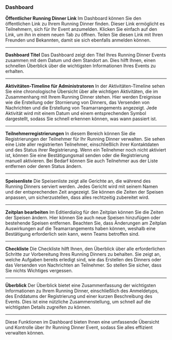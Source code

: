 ### Dashboard

**Öffentlicher Running Dinner Link**
Im Dashboard können Sie den öffentlichen Link zu Ihrem Running Dinner finden. Dieser Link ermöglicht es Teilnehmern, sich für Ihr Event anzumelden. Klicken Sie einfach auf den Link, um ihn in einem neuen Tab zu öffnen. Teilen Sie diesen Link mit Ihren Freunden und Bekannten, damit sie sich ebenfalls anmelden können.

---

**Dashboard Titel**
Das Dashboard zeigt den Titel Ihres Running Dinner Events zusammen mit dem Datum und dem Standort an. Dies hilft Ihnen, einen schnellen Überblick über die wichtigsten Informationen Ihres Events zu erhalten.

---

**Aktivitäten-Timeline für Administratoren**
In der Aktivitäten-Timeline sehen Sie eine chronologische Übersicht über alle wichtigen Aktivitäten, die im Zusammenhang mit Ihrem Running Dinner stehen. Hier werden Ereignisse wie die Erstellung oder Stornierung von Dinners, das Versenden von Nachrichten und die Erstellung von Teamarrangements angezeigt. Jede Aktivität wird mit einem Datum und einem entsprechenden Symbol dargestellt, sodass Sie schnell erkennen können, was wann passiert ist.

---

**Teilnehmerregistrierungen**
In diesem Bereich können Sie die Registrierungen der Teilnehmer für Ihr Running Dinner verwalten. Sie sehen eine Liste aller registrierten Teilnehmer, einschließlich ihrer Kontaktdaten und des Status ihrer Registrierung. Wenn ein Teilnehmer noch nicht aktiviert ist, können Sie eine Bestätigungsmail senden oder die Registrierung manuell aktivieren. Bei Bedarf können Sie auch Teilnehmer aus der Liste entfernen oder deren Status ändern.

---

**Speisenliste**
Die Speisenliste zeigt alle Gerichte an, die während des Running Dinners serviert werden. Jedes Gericht wird mit seinem Namen und der entsprechenden Zeit angezeigt. Sie können die Zeiten der Speisen anpassen, um sicherzustellen, dass alles rechtzeitig zubereitet wird.

---

**Zeitplan bearbeiten**
Im Editierdialog für den Zeitplan können Sie die Zeiten der Speisen ändern. Hier können Sie auch neue Speisen hinzufügen oder bestehende Speisen entfernen. Beachten Sie, dass Änderungen am Zeitplan Auswirkungen auf die Teamarrangements haben können, weshalb eine Bestätigung erforderlich sein kann, wenn Teams betroffen sind.

---

**Checkliste**
Die Checkliste hilft Ihnen, den Überblick über alle erforderlichen Schritte zur Vorbereitung Ihres Running Dinners zu behalten. Sie zeigt an, welche Aufgaben bereits erledigt sind, wie das Erstellen des Dinners oder das Versenden von Nachrichten an Teilnehmer. So stellen Sie sicher, dass Sie nichts Wichtiges vergessen.

---

**Überblick**
Der Überblick bietet eine Zusammenfassung der wichtigsten Informationen zu Ihrem Running Dinner, einschließlich des Anmeldetyps, des Enddatums der Registrierung und einer kurzen Beschreibung des Events. Dies ist eine nützliche Zusammenstellung, um schnell auf die wichtigsten Details zugreifen zu können.

---

Diese Funktionen im Dashboard bieten Ihnen eine umfassende Übersicht und Kontrolle über Ihr Running Dinner Event, sodass Sie alles effizient verwalten können.